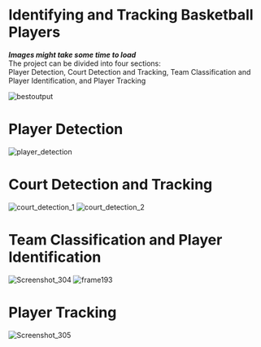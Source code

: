 # Identifying and Tracking Basketball Players
**_Images might take some time to load_**  
The project can be divided into four sections:  
Player Detection, Court Detection and Tracking, Team Classification and Player Identification, and Player Tracking
  
![bestoutput](https://github.com/Artamy28/players-tracking-and-id/assets/48444519/08a91c6f-c79b-4d95-88f1-8e4863eb0900)

# Player Detection
![player_detection](https://github.com/Artamy28/players-tracking-and-id/assets/48444519/69ee1980-7b5e-4d54-b14c-fd1a890a3824)

# Court Detection and Tracking
![court_detection_1](https://github.com/Artamy28/players-tracking-and-id/assets/48444519/2afbe5ca-3417-45e6-81a0-1368b6f6fc80)
![court_detection_2](https://github.com/Artamy28/players-tracking-and-id/assets/48444519/381405e3-9b53-407a-a019-305e892dd2e2)

# Team Classification and Player Identification
![Screenshot_304](https://github.com/Artamy28/players-tracking-and-id/assets/48444519/3b0eaf40-017a-4c78-bbbe-103245e0e748)
![frame193](https://github.com/Artamy28/players-tracking-and-id/assets/48444519/547398ca-1f36-4056-b1f4-4da99ab90c12)

# Player Tracking
![Screenshot_305](https://github.com/Artamy28/players-tracking-and-id/assets/48444519/a414d6c3-37eb-492c-9848-0aad0943f83a)


